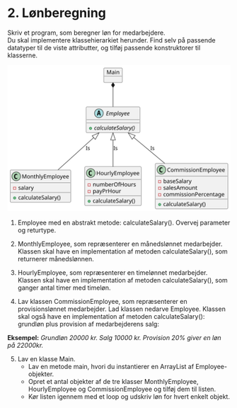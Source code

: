 # 2. Lønberegning

Skriv et program, som beregner løn for medarbejdere.  
Du skal implementere klassehierarkiet herunder. 
Find selv på passende datatyper til de viste attributter, og tilføj passende konstruktorer til klasserne.


![](salariesDiagram.svg)


1. Employee med en abstrakt metode: calculateSalary(). Overvej parameter og returtype.

2. MonthlyEmployee, som repræsenterer en månedslønnet medarbejder. 
Klassen skal have en implementation af metoden calculateSalary(), som returnerer månedslønnen.


3. HourlyEmployee, som repræsenterer en timelønnet medarbejder.  
Klassen skal have en implementation af metoden calculateSalary(), som ganger antal timer med timeløn. 


4. Lav klassen CommissionEmployee, som repræsenterer en provisionslønnet medarbejder. Lad klassen nedarve Employee.
Klassen skal også have en implementation af metoden calculateSalary(): grundløn plus provision af medarbejderens salg:

**Eksempel:** _Grundløn 20000 kr. Salg 10000 kr. Provision 20% giver en løn på 22000kr._


5. Lav en klasse Main. 
   - Lav en metode main, hvori du instantierer en ArrayList af Employee-objekter. 
   - Opret et antal objekter af de tre klasser MonthlyEmployee, HourlyEmployee og CommissionEmployee og tilføj dem til listen. 
   - Kør listen igennem med et loop og udskriv løn for hvert enkelt objekt.

<div hidden>

```
@startuml salariesDiagram
object Main{

}
abstract class Employee{
+ calculateSalary(){abstract}
}
class MonthlyEmployee{
- salary
+ calculateSalary()
}


class HourlyEmployee{
- numberOfHours
- payPrHour
+ calculateSalary()
}
class CommissionEmployee{
-baseSalary
-salesAmount
-commissionPercentage
+ calculateSalary()
}
Main *-- Employee
Employee <|-- MonthlyEmployee: Is
Employee <|-- HourlyEmployee: Is
Employee <|-- CommissionEmployee: Is
@enduml
```
</div>



